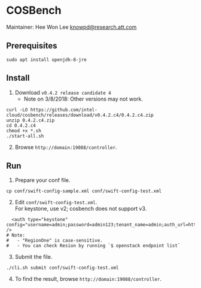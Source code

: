 COSBench
========
Maintainer: Hee Won Lee <knowpd@research.att.com>  

## Prerequisites
```
sudo apt install openjdk-8-jre 
```
## Install
1. Download `v0.4.2 release candidate 4`
   - Note on 3/8/2018:  Other versions may not work. 
```
curl -LO https://github.com/intel-cloud/cosbench/releases/download/v0.4.2.c4/0.4.2.c4.zip
unzip 0.4.2.c4.zip
cd 0.4.2.c4
chmod +x *.sh
./start-all.sh
```
2. Browse `http://domain:19088/controller`.

## Run
1. Prepare your conf file.
```
cp conf/swift-config-sample.xml conf/swift-config-test.xml
```
2. Edit `conf/swift-config-test.xml`.  
For keystone, use v2; cosbench does not support v3.
```
  <auth type="keystone" config="username=admin;password=admin123;tenant_name=admin;auth_url=http://voyager5:5000/v2.0;service=swift;region=RegionOne" />
# Note: 
#   - "RegionOne" is case-sensitive.
#   - You can check Resion by running `$ openstack endpoint list`
```
3. Submit the file.
```
./cli.sh submit conf/swift-config-test.xml 
```
4. To find the result, browse `http://domain:19088/controller`.
